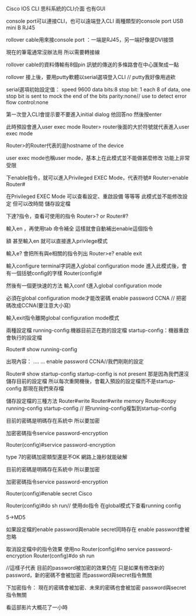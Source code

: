 Cisco IOS CLI 思科系統的CLI介面
也有GUI

console port可以連接CLI，也可以遠端登入CLI
兩種類型的console port
USB mini B 
RJ45

rollover cable用來接console port ：一端是RJ45，另一端好像是DVI接頭

現在的筆電通常沒辦法用
所以需要轉接線

rollover cable的資料傳輸有8個pin
訊號的傳送的多條路會在中心匯聚成一點

rollover 接上後，要用putty軟體以serial選項登入CLI
// putty我好像用過欸

serial選項初始設定值：
speed 9600
data bits:8
stop bit: 1
each 8 of data, one stop bit is sent to mock the end of the bits
parity:none// use to detect error
flow control:none

第一次登入CLI會提示要不要進入initial dialog
他回答no
然後按enter

此時預設會進入user exec mode
Router>
router後面的大於符號就代表進入user exec mode

Router>的Router代表的是hostname of the device

user exec mode也稱user mode，基本上在此模式並不能做甚麼修改  功能上非常受限

下enable指令，就可以進入Privileged EXEC Mode，代表符號#
Router>enable
Router#

在Privileged EXEC Mode
可以查看設定、重啟設備 等等等
此模式並不能修改設定 但可以改時間 儲存設定檔



下達?指令，查看可使用的指令
Router>?
or
Router#?

輸入en ，再使用tab 命令補全
這樣就會自動補出enable這個指令

額 甚至輸入en
就可以直接進入privilege模式

輸入e?
會把所有與e相關的指令列出
Router>e?
enable exit

輸入configure terminal字詞進入global configuration mode
進入此模式後，會有一個括號config的字樣
Router(config)#

然後有一個更快速的方法
輸入conf t進入global configuration mode

必須在global configuration mode才能改密碼
enable password CCNA
// 把密碼改成CCNA(要注意大小寫)

輸入exit指令離開global configuration mode模式

兩種設定檔
running-config:機器目前正在跑的設定檔
startup-config：機器重啟會執行的設定檔

Router# show running-config

出現內容：
....
...
enable password CCNA//我們剛剛的設定

Router# show startup-config
startup-config is not present
那是因為我們還沒儲存目前的設定檔
所以每次重開機後，會載入預設的設定檔而不是startup-config
那現在我們來存檔

儲存設定檔的三種方法
Router#write
Router#write memory
Router#copy running-config startup-config
// 把running-config複製到startup-config

目前的密碼是明碼存在系統中
所以要加密

加密密碼指令service password-encryption

Router(config)#service password-encryption

type 7的密碼加密類型還是不OK
網路上幾秒就能破解

目前的密碼是明碼存在系統中
所以要加密

加密密碼指令service password-encryption

Router(config)#enable secret Cisco

Router(config)#do sh run// 使用do指令 在global模式下查看running config

5→MD5

如果設定檔的enable password與enable secret同時存在
enable password會被忽略

取消設定檔中的指令效果 使用no
Router(config)#no service password-encryption
Router(config)#do sh run

//這樣子代表
目前的password被加密的效果仍在
只是如果有修改新的password，新的密碼不會被加密
而password與secret指令無關

下加密指令：
現在的密碼會被加密、未來的密碼也會被加密
password與secret指令無關

看這部影片大概花了一小時
